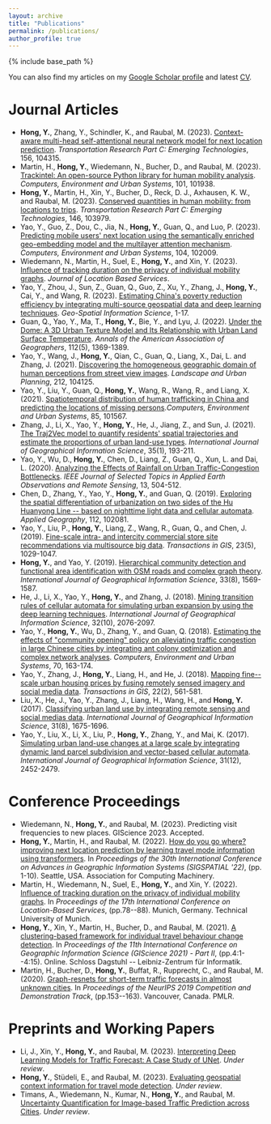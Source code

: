 ```yaml
---
layout: archive
title: "Publications"
permalink: /publications/
author_profile: true
---
```

{% include base_path %}

You can also find my articles on my [Google Scholar profile](https://scholar.google.com/citations?user=dnaRSnwAAAAJ&hl=en) and latest [CV](/files/cv-yehong.pdf).

<!-- {% for post in site.publications reversed %}
  {% include archive-single.html %}
{% endfor %} -->

# Journal Articles
* **Hong, Y.**, Zhang, Y., Schindler, K., and Raubal, M. (2023). [Context-aware multi-head self-attentional neural network model for next location prediction](https://doi.org/10.1016/j.trc.2023.104315). *Transportation Research Part C: Emerging Technologies*, 156, 104315. 
* Martin, H., **Hong, Y.**, Wiedemann, N., Bucher, D., and Raubal, M. (2023). [Trackintel: An open-source Python library for human mobility analysis](https://doi.org/10.1016/j.compenvurbsys.2023.101938). *Computers, Environment and Urban Systems*, 101, 101938.
* **Hong, Y.**, Martin, H., Xin, Y., Bucher, D., Reck, D. J., Axhausen, K. W., and Raubal, M. (2023). [Conserved quantities in human mobility: from locations to trips](https://doi.org/10.1016/j.trc.2022.103979). *Transportation Research Part C: Emerging Technologies*, 146, 103979. 
* Yao, Y., Guo, Z., Dou, C., Jia, N., **Hong, Y.**, Guan, Q., and Luo, P. (2023). [Predicting mobile users' next location using the semantically enriched geo-embedding model and the multilayer attention mechanism](https://doi.org/10.1016/j.compenvurbsys.2023.102009). *Computers, Environment and Urban Systems*, 104, 102009. 
* Wiedemann, N., Martin, H., Suel, E., **Hong, Y.**, and Xin, Y. (2023). [Influence of tracking duration on the privacy of individual mobility graphs](https://doi.org/10.1080/17489725.2023.2239190). *Journal of Location Based Services*.
* Yao, Y., Zhou, J., Sun, Z., Guan, Q., Guo, Z., Xu, Y., Zhang, J., **Hong, Y.**, Cai, Y., and Wang, R. (2023). [Estimating China's poverty reduction efficiency by integrating multi-source geospatial data and deep learning techniques](https://doi.org/10.1080/10095020.2023.2165975). *Geo-Spatial Information Science*, 1-17. 
* Guan, Q., Yao, Y., Ma, T., **Hong, Y.**, Bie, Y., and Lyu, J. (2022). [Under the Dome: A 3D Urban Texture Model and Its Relationship with Urban Land Surface Temperature](https://doi.org/10.1080/24694452.2021.1972790). *Annals of the American Association of Geographers*, 112(5), 1369-1389. 
* Yao, Y., Wang, J., **Hong, Y.**, Qian, C., Guan, Q., Liang, X., Dai, L. and Zhang, J. (2021). [Discovering the homogeneous geographic domain of human perceptions from street view images](https://doi.org/10.1016/j.landurbplan.2021.104125). *Landscape and Urban Planning*, 212, 104125.
* Yao, Y., Liu, Y., Guan, Q., **Hong, Y.**, Wang, R., Wang, R., and Liang, X. (2021). [Spatiotemporal distribution of human trafficking in China and predicting the locations of missing persons](https://doi.org/10.1016/j.compenvurbsys.2020.101567).*Computers, Environment and Urban Systems*, 85, 101567. 
* Zhang, J., Li, X., Yao, Y., **Hong, Y.**, He, J., Jiang, Z., and Sun, J. (2021). [The Traj2Vec model to quantify residents' spatial trajectories and estimate the proportions of urban land-use types](https://doi.org/10.1080/13658816.2020.1726923). *International Journal of Geographical Information Science*, 35(1), 193-211. 
* Yao, Y., Wu, D., **Hong, Y.**, Chen, D., Liang, Z., Guan, Q., Xun, L. and Dai, L. (2020). [Analyzing the Effects of Rainfall on Urban Traffic-Congestion Bottlenecks](https://doi.org/10.1109/JSTARS.2020.2966591). *IEEE Journal of Selected Topics in Applied Earth Observations and Remote Sensing*, 13, 504-512. 
* Chen, D., Zhang, Y., Yao, Y., **Hong, Y.**, and Guan, Q. (2019). [Exploring the spatial differentiation of urbanization on two sides of the Hu Huanyong Line -- based on nighttime light data and cellular automata](https://doi.org/10.1016/j.apgeog.2019.102081). *Applied Geography*, 112, 102081. 
* Yao, Y., Liu, P., **Hong, Y.**, Liang, Z., Wang, R., Guan, Q., and Chen, J. (2019). [Fine-scale intra- and intercity commercial store site recommendations via multisource big data](https://doi.org/10.1111/tgis.12553). *Transactions in GIS*, 23(5), 1029-1047. 
* **Hong, Y.**, and Yao, Y. (2019). [Hierarchical community detection and functional area identification with OSM roads and complex graph theory](https://doi.org/10.1080/13658816.2019.1584806). *International Journal of Geographical Information Science*, 33(8), 1569-1587.
* He, J., Li, X., Yao, Y., **Hong, Y.**, and Zhang, J. (2018). [Mining transition rules of cellular automata for simulating urban expansion by using the deep learning techniques](https://doi.org/10.1080/13658816.2018.1480783). *International Journal of Geographical Information Science*, 32(10), 2076-2097. 
* Yao, Y., **Hong, Y.**, Wu, D., Zhang, Y., and Guan, Q. (2018). [Estimating the effects of "community opening" policy on alleviating traffic congestion in large Chinese cities by integrating ant colony optimization and complex network analyses](https://doi.org/10.1016/j.compenvurbsys.2018.03.005). *Computers, Environment and Urban Systems*, 70, 163-174. 
* Yao, Y., Zhang, J., **Hong, Y.**, Liang, H., and He, J. (2018). [Mapping fine--scale urban housing prices by fusing remotely sensed imagery and social media data](https://doi.org/10.1111/tgis.12330). *Transactions in GIS*, 22(2), 561-581. 
* Liu, X., He, J., Yao, Y., Zhang, J., Liang, H., Wang, H., and **Hong, Y.** (2017). [Classifying urban land use by integrating remote sensing and social medias data](https://doi.org/10.1080/13658816.2017.1324976). *International Journal of Geographical Information Science*, 31(8), 1675-1696. 
* Yao, Y., Liu, X., Li, X., Liu, P., **Hong, Y.**, Zhang, Y., and Mai, K. (2017). [Simulating urban land-use changes at a large scale by integrating dynamic land parcel subdivision and vector-based cellular automata](https://doi.org/10.1080/13658816.2017.1360494). *International Journal of Geographical Information Science*, 31(12), 2452-2479. 

# Conference Proceedings

* Wiedemann, N., **Hong, Y.**, and Raubal, M. (2023). Predicting visit frequencies to new places. GIScience 2023. Accepted. 
* **Hong, Y.**, Martin, H., and Raubal, M. (2022). [How do you go where? improving next location prediction by learning travel mode information using transformers](https://doi.org/10.1145/3557915.3560996). In *Proceedings of the 30th International Conference on Advances in Geographic Information Systems (SIGSPATIAL '22)*, (pp. 1-10). Seattle, USA. Association for Computing Machinery. 
* Martin, H., Wiedemann, N., Suel, E., **Hong, Y.**, and Xin, Y. (2022). [Influence of tracking duration on the privacy of individual mobility graphs](https://doi.org/10.3929/ethz-b-000572753). In *Proceedings of the 17th International Conference on Location-Based Services*, (pp.78--88). Munich, Germany. Technical University of Munich.
* **Hong, Y.**, Xin, Y., Martin, H., Bucher, D., and Raubal, M. (2021). [A clustering-based framework for individual travel behaviour change detection](https://doi.org/10.4230/LIPIcs.GIScience.2021.II.4). In *Proceedings of the 11th International Conference on Geographic Information Science (GIScience 2021) - Part II*, (pp.4:1--4:15). Online. Schloss Dagstuhl -- Leibniz-Zentrum für Informatik. 
* Martin, H., Bucher, D., **Hong, Y.**, Buffat, R., Rupprecht, C., and Raubal, M. (2020). [Graph-resnets for short-term traffic forecasts in almost unknown cities](http://proceedings.mlr.press/v123/martin20a.html). In *Proceedings of the NeurIPS 2019 Competition and Demonstration Track*, (pp.153--163). Vancouver, Canada. PMLR.

# Preprints and Working Papers

* Li, J., Xin, Y., **Hong, Y.**, and Raubal, M. (2023). [Interpreting Deep Learning Models for Traffic Forecast: A Case Study of UNet](https://papers.ssrn.com/sol3/papers.cfm?abstract_id=4370154). *Under review*.
* **Hong, Y.**, Stüdeli, E., and Raubal, M. (2023). [Evaluating geospatial context information for travel mode detection](https://arxiv.org/abs/2305.19428). *Under review*.
* Timans, A., Wiedemann, N., Kumar, N., **Hong, Y.**, and Raubal, M. [Uncertainty Quantification for Image-based Traffic Prediction across Cities](https://doi.org/10.48550/arXiv.2308.06129). *Under review*.

